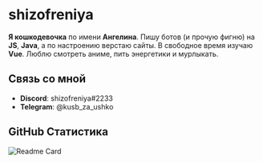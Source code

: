 # shizofreniya
**Я кошкодевочка** по имени **Ангелина**. Пишу ботов (и прочую фигню) на **JS**, **Java**, а по настроению верстаю сайты. В свободное время изучаю **Vue**.
Люблю смотреть аниме, пить энергетики и мурлыкать.

## Связь со мной
- **Discord**: shizofreniya#2233
- **Telegram**: @kusb_za_ushko

## GitHub Статистика
![Readme Card](https://github-readme-stats.vercel.app/api?username=shizofreniya&show_icons=true&theme=radical)
